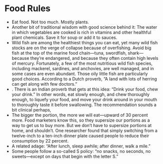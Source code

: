 # Food Rules
- Eat food. Not too much. Mostly plants.
- Another bit of traditional wisdom with good science behind it: The water in which vegetables are cooked is rich in vitamins and other healthful plant chemicals. Save it for soup or add it to sauces.
- Wild fish are among the healthiest things you can eat, yet many wild fish stocks are on the verge of collapse because of overfishing. Avoid big fish at the top of the marine food chain—tuna, swordfish, shark—because they’re endangered, and because they often contain high levels of mercury. Fortunately, a few of the most nutritious wild fish species, including mackerel, sardines, and anchovies, are well managed, and in some cases are even abundant. Those oily little fish are particularly good choices. According to a Dutch proverb, “A land with lots of herring can get along with few doctors.”
- . There is an Indian proverb that gets at this idea: “Drink your food, chew your drink.” In other words, eat slowly enough, and chew thoroughly enough, to liquefy your food, and move your drink around in your mouth to thoroughly taste it before swallowing. The recommendation sounds a bit clinical perhaps,
- The bigger the portion, the more we will eat—upward of 30 percent more. Food marketers know this, so they supersize our portions as a way to get us to buy more. But we don’t have to supersize portions at home, and shouldn’t. One researcher found that simply switching from a twelve-inch to a ten-inch dinner plate caused people to reduce their consumption by 22 percent.
- A related adage: “After lunch, sleep awhile; after dinner, walk a mile.”
- Some people follow a so-called S policy: “no snacks, no seconds, no sweets—except on days that begin with the letter S.”
